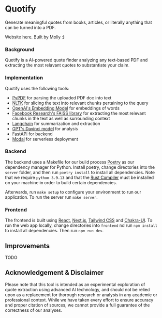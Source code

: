 
# Quotify
Generate meaningful quotes from books, articles, or literally anything that can be turned into a PDF. 

Website [here](https://quotifyai.com/). Built by [Molly](https://twitter.com/mollycantillon) :)

### Background
Quotify is a AI-powered quote finder analyzing any text-based PDF and extracting the most relavant quotes to substantiate your claim. 

### Implementation
Quotify uses the following tools:

-  [PyPDF](https://pypdf2.readthedocs.io/en/3.0.0/) for parsing the uploaded PDF doc into text
-  [NLTK](https://www.nltk.org/) for slicing the text into relevant chunks pertaining to the query
-  [OpenAI's Embedding Model](https://platform.openai.com/docs/guides/embeddings) for embeddings of words
-  [Facebook Research's FAISS library](https://github.com/facebookresearch/faiss) for extracting the most relevant chunks in the text as well as surrounding context
-  [Langchain](https://github.com/hwchase17/langchain) for summarization and extraction
-  [GPT's Davinci model](https://platform.openai.com/docs/models/overview) for analysis 
-  [FastAPI](https://fastapi.tiangolo.com/) for backend
-  [Modal](https://modal.com/) for serverless deployment 

### Backend
The backend uses a Makefile for our build process [Poetry](https://python-poetry.org/) as our dependency manager for Python. Install poetry, change directories into the `server` folder, and then run `poetry install` to install all dependencies. Note that we require `python 3.9.13` and that the [Rust Compiler](https://www.rust-lang.org/) must be installed on your machine in order to build certain dependencies.

Afterwards, run `make setup` to configure your environment to run our application. To run the server run `make server`. 

### Frontend
The frontend is built using [React](https://reactjs.org/), [Next.js](https://nextjs.org/), [Tailwind CSS](https://tailwindcss.com/) and [Chakra-UI](https://chakra-ui.com). To run the web app locally, change directories into `frontend` nd run `npm install` to install all dependencies. Then run `npm run dev`. 

## Improvements
TODO

## Acknowledgement & Disclaimer
Please note that this tool is intended as an experimental exploration of quote extraction using advanced AI technology, and should not be relied upon as a replacement for thorough research or analysis in any academic or professional context. While we have taken every effort to ensure accuracy and proper citation of sources, we cannot provide a full guarantee of the correctness of our analyses.

